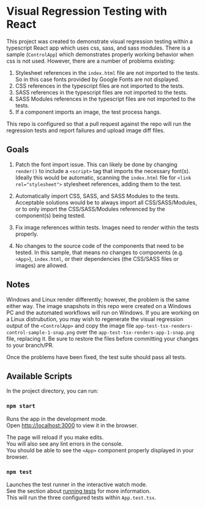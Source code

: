 # Visual Regression Testing with React

This project was created to demonstrate visual regression testing within a typescript React app which uses css, sass, and sass modules.
There is a sample (`ControlApp`) which demonstrates properly working behavior when css is not used.
However, there are a number of problems existing:

1. Stylesheet references in the `index.html` file are not imported to the tests. So in this case fonts provided by Google Fonts are not displayed.
2. CSS references in the typescript files are not imported to the tests.
3. SASS references in the typescript files are not imported to the tests.
4. SASS Modules references in the typescript files are not imported to the tests.
5. If a component imports an image, the test process hangs.

This repo is configured so that a pull request against the repo will run the regression tests and report failures and upload image diff files.

## Goals

1. Patch the font import issue. This can likely be done by changing `render()` to include a `<script>` tag that imports the necessary font(s).
Ideally this would be automatic, scanning the `index.html` file for `<link rel="stylesheet">` stylesheet references, adding them to the test.

2. Automatically import CSS, SASS, and SASS Modules to the tests. Acceptable solutions would be to always import all CSS/SASS/Modules, or to
only import the CSS/SASS/Modules referenced by the component(s) being tested.

3. Fix image references within tests. Images need to render within the tests properly.

4. No changes to the source code of the components that need to be tested. In this sample, that means no changes to components (e.g. `<App>`),
`index.html`, or their dependencies (the CSS/SASS files or images) are allowed.

## Notes

Windows and Linux render differently; however, the problem is the same either way. The image snapshots in this repo were created on a Windows PC
and the automated workflows will run on Windows. If you are working on a Linux distrubution, you may wish to regenerate the visual regression output
of the `<ControlApp>` and copy the image file `app-test-tsx-renders-control-sample-1-snap.png` over the `app-test-tsx-renders-app-1-snap.png` file,
replacing it. Be sure to restore the files before committing your changes to your branch/PR.

Once the problems have been fixed, the test suite should pass all tests.

## Available Scripts

In the project directory, you can run:

### `npm start`

Runs the app in the development mode.<br>
Open [http://localhost:3000](http://localhost:3000) to view it in the browser.

The page will reload if you make edits.<br>
You will also see any lint errors in the console.<br>
You should be able to see the `<App>` component properly displayed in your browser.

### `npm test`

Launches the test runner in the interactive watch mode.<br>
See the section about [running tests](https://facebook.github.io/create-react-app/docs/running-tests) for more information.<br>
This will run the three configured tests within `App.test.tsx`.
